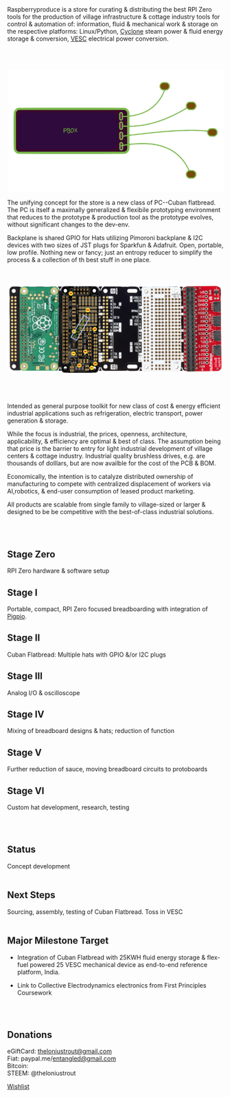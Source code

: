 


<br><br>
Raspberryproduce is a store for curating & distributing the best RPI Zero tools for the production of village infrastructure & cottage industry tools for  control & automation of: information, fluid & mechanical work & storage on the respective platforms: Linux/Python, [Cyclone](http://cyclone-power.com) steam power & fluid energy storage & conversion, [VESC](http://vesc-project.com) electrical power conversion.

<br><br>

![Alt text](images/flatbread.png)

The unifying concept for the store is a new class of PC--Cuban flatbread. The PC is itself a maximally generalized & flexibile prototyping environment that reduces to the prototype & production tool as the prototype evolves, without significant changes to the dev-env. 

Backplane is shared GPIO for Hats utilizing Pimoroni backplane & I2C devices with two sizes of JST plugs for Sparkfun & Adafruit. Open, portable, low profile. Nothing new or fancy; just an entropy reducer to simplify the process & a collection of th best stuff in one place. 

<br><br>
![Alt text](images/stageiii.png)
<br><br>
<br><br>


Intended as general purpose toolkit for new class of cost & energy efficient industrial applications such as refrigeration, electric transport, power generation & storage.

While the focus is industrial, the prices, openness, architecture, applicability, & efficiency are optimal & best of class. The assumption being that price is the barrier to entry for light industrial development of village centers & cottage industry. Industrial quality brushless drives, e.g. are thousands of dolllars, but are now availble for the cost of the PCB & BOM.

Economically, the intention is to catalyze distributed ownership of manufacturing to compete with centralized displacement of workers via AI,robotics, & end-user consumption of leased product marketing.

All products are scalable from single family to village-sized or larger & designed to be be competitive with the best-of-class industrial solutions.

<br><br>

## Stage Zero
RPI Zero hardware & software setup
## Stage I
Portable, compact, RPI Zero focused breadboarding with integration of [Pigpio](http://abyz.me.uk/rpi/pigpio/).
## Stage II
Cuban Flatbread: Multiple hats with GPIO &/or I2C plugs
## Stage III
Analog I/O & oscilloscope
## Stage IV
Mixing of breadboard designs & hats; reduction of function
## Stage V
Further reduction of sauce, moving breadboard circuits to protoboards
## Stage VI
Custom hat development, research, testing

<br><br>

## Status
Concept development
<br><br>

## Next Steps
Sourcing, assembly, testing of Cuban Flatbread.
Toss in VESC
<br><br>


## Major Milestone Target
* Integration of Cuban Flatbread with 25KWH fluid energy storage & flex-fuel powered 25 VESC mechanical device as end-to-end reference platform, India.

* Link to Collective Electrodynamics electronics from First Principles Coursework

<br><br>
## Donations
eGiftCard:  theloniustrout@gmail.com<br />
Fiat:       paypal.me/entangled@gmail.com<br />
Bitcoin:    <br />
STEEM:      @theloniustrout<br />

[Wishlist](fuel.pdf)
